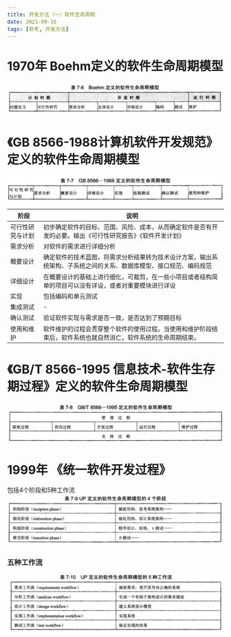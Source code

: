 ```yaml
---
title: 开发方法（一）软件生命周期
date: 2021-09-16
tags: [软考, 开发方法]
---
```


# 1970年 Boehm定义的软件生命周期模型
![](/images/ruankao/1-6.png)


# 《GB 8566-1988计算机软件开发规范》定义的软件生命周期模型
![](/images/ruankao/1-7.png)

|阶段|说明|
|---|---|
|可行性研究与计划|初步确定软件的目标、范围、风险、成本，从而确定软件是否有开发的必要。输出《可行性研究报告》《软件开发计划》|
|需求分析|对软件的需求进行详细分析|
|概要设计|确定软件的技术蓝图，将需求分析结果转为技术设计方案，输出系统架构、子系统之间的关系、数据库模型、接口规范、编码规范|
|详细设计|在概要设计的基础上进行细化，可裁剪，在一些小项目或者结构简单的项目可以没有详设，或者对重要模块进行详设|
|实现|包括编码和单元测试|
|集成测试|-|
|确认测试|验证软件实现与需求是否一致，是否达到了预期目标|
|使用和维护|软件维护的过程会贯穿整个软件的使用过程。当使用和维护阶段结 束后，软件系统也就自然消亡，软件系统的生命周期结束。|



# 《GB/T 8566-1995 信息技术-软件生存期过程》定义的软件生命周期模型
![](/images/ruankao/1-8.png)

# 1999年 《统一软件开发过程》
包括4个阶段和5种工作流
![](/images/ruankao/1-9.png)

### 五种工作流
![](/images/ruankao/1-10.png)
